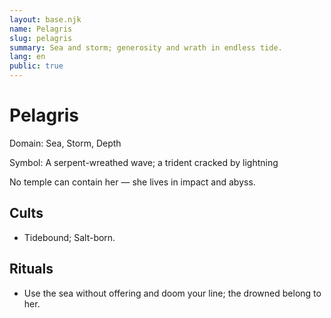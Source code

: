 ```yaml
---
layout: base.njk
name: Pelagris
slug: pelagris
summary: Sea and storm; generosity and wrath in endless tide.
lang: en
public: true
---
```


# Pelagris

Domain: Sea, Storm, Depth

Symbol: A serpent-wreathed wave; a trident cracked by lightning

No temple can contain her — she lives in impact and abyss.

## Cults

- Tidebound; Salt-born.

## Rituals

- Use the sea without offering and doom your line; the drowned belong to her.
